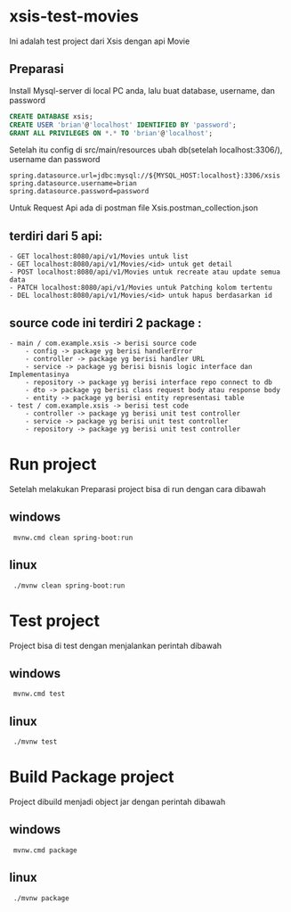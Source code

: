 # xsis-test-movies
Ini adalah test project dari Xsis dengan api Movie

## Preparasi
Install Mysql-server di local PC anda, lalu buat database, username, dan password
```sql
CREATE DATABASE xsis;
CREATE USER 'brian'@'localhost' IDENTIFIED BY 'password';
GRANT ALL PRIVILEGES ON *.* TO 'brian'@'localhost';
```

Setelah itu config di src/main/resources ubah db(setelah localhost:3306/), username dan password 
```
spring.datasource.url=jdbc:mysql://${MYSQL_HOST:localhost}:3306/xsis
spring.datasource.username=brian
spring.datasource.password=password
```
Untuk Request Api ada di postman file Xsis.postman_collection.json

## terdiri dari 5 api:
    - GET localhost:8080/api/v1/Movies untuk list
    - GET localhost:8080/api/v1/Movies/<id> untuk get detail
    - POST localhost:8080/api/v1/Movies untuk recreate atau update semua data
    - PATCH localhost:8080/api/v1/Movies untuk Patching kolom tertentu
    - DEL localhost:8080/api/v1/Movies/<id> untuk hapus berdasarkan id

## source code ini terdiri 2 package :
    - main / com.example.xsis -> berisi source code 
        - config -> package yg berisi handlerError
        - controller -> package yg berisi handler URL 
        - service -> package yg berisi bisnis logic interface dan Implementasinya
        - repository -> package yg berisi interface repo connect to db 
        - dto -> package yg berisi class request body atau response body
        - entity -> package yg berisi entity representasi table 
    - test / com.example.xsis -> berisi test code
        - controller -> package yg berisi unit test controller
        - service -> package yg berisi unit test controller
        - repository -> package yg berisi unit test controller

# Run project
Setelah melakukan Preparasi project bisa di run dengan cara dibawah
##  windows 
```
 mvnw.cmd clean spring-boot:run
```
## linux
```
 ./mvnw clean spring-boot:run
```


# Test project 
Project bisa di test dengan menjalankan perintah dibawah
##  windows 
```
 mvnw.cmd test
```
## linux
```
 ./mvnw test
```


# Build Package project 
Project dibuild menjadi object jar dengan perintah dibawah
##  windows 
```
 mvnw.cmd package
```
## linux
```
 ./mvnw package
```
